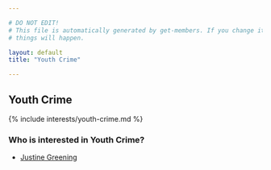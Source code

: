 ```yaml
---

# DO NOT EDIT!
# This file is automatically generated by get-members. If you change it, bad
# things will happen.

layout: default
title: "Youth Crime"

---
```


## Youth Crime

{% include interests/youth-crime.md %}

### Who is interested in Youth Crime?


* [Justine Greening](/members/justine-greening.html)
